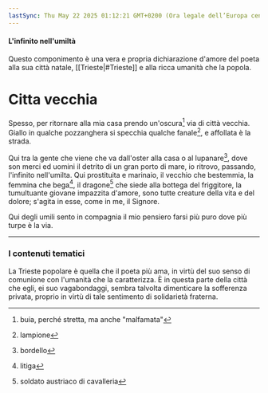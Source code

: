 ```yaml
---
lastSync: Thu May 22 2025 01:12:21 GMT+0200 (Ora legale dell’Europa centrale)
---
```

#### L'infinito nell'umiltà
Questo componimento è una vera e propria dichiarazione d'amore del poeta alla sua città natale, [[Trieste|#Trieste]] e alla ricca umanità che la popola.

# Citta vecchia
Spesso, per ritornare alla mia casa
prendo un'oscura[^1] via di città vecchia.
Giallo in qualche pozzanghera si specchia
qualche fanale[^2], e affollata è la strada.

Qui tra la gente che viene che va
dall'oster alla casa o al lupanare[^3],
dove son merci ed uomini il detrito
di un gran porto di mare,
io ritrovo, passando, l'infinito
nell'umilta.
Qui prostituita e marinaio, il vecchio
che bestemmia, la femmina che bega[^4],
il dragone[^5] che siede alla bottega
del friggitore,
la tumultuante giovane impazzita
d'amore,
sono tutte creature della vita
e del dolore;
s'agita in esse, come in me, il Signore.

Qui degli umili sento in compagnia
il mio pensiero farsi
più puro dove più turpe è la via.

[^1]: buia, perché stretta, ma anche "malfamata"

[^2]: lampione

[^3]: bordello

[^4]: litiga

[^5]: soldato austriaco di cavalleria

---
### I contenuti tematici
La Trieste popolare è quella che il poeta più ama, in virtù del suo senso di comunione con l'umanità che la caratterizza. È in questa parte della città che egli, ei suo vagabondaggi, sembra talvolta dimenticare la sofferenza privata, proprio in virtù di tale sentimento di solidarietà fraterna.